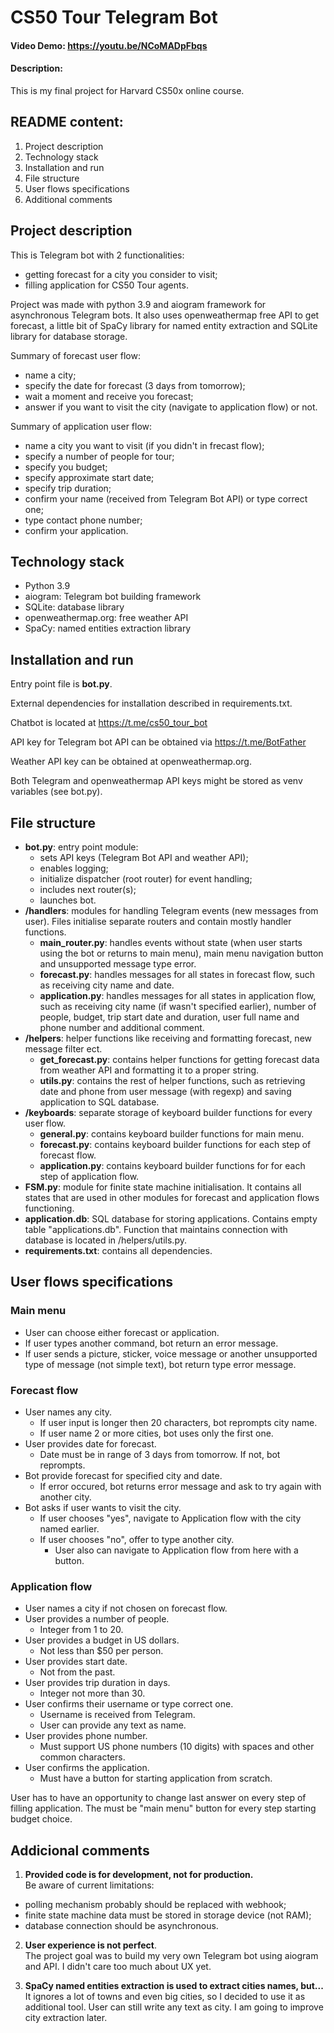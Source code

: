 # CS50 Tour Telegram Bot
#### Video Demo:  https://youtu.be/NCoMADpFbqs
#### Description:
This is my final project for Harvard CS50x online course.

## README content:

1. Project description
2. Technology stack
3. Installation and run
4. File structure
5. User flows specifications
6. Additional comments


## Project description

This is Telegram bot with 2 functionalities:
- getting forecast for a city you consider to visit;
- filling application for CS50 Tour agents.

Project was made with python 3.9 and aiogram framework for asynchronous Telegram bots. 
It also uses openweathermap free API to get forecast, a little bit of SpaCy library for named entity extraction and SQLite library for database storage.

Summary of forecast user flow:
- name a city;
- specify the date for forecast (3 days from tomorrow);
- wait a moment and receive you forecast; 
- answer if you want to visit the city (navigate to application flow) or not. 

Summary of application user flow:
- name a city you want to visit (if you didn't in frecast flow);
- specify a number of people for tour;
- specify you budget;
- specify approximate start date;
- specify trip duration;
- confirm your name (received from Telegram Bot API) or type correct one;
- type contact phone number;
- confirm your application.


## Technology stack
- Python 3.9
- aiogram: Telegram bot building framework
- SQLite: database library
- openweathermap.org: free weather API
- SpaCy: named entities extraction library


## Installation and run

Entry point file is **bot.py**.

External dependencies for installation described in requirements.txt.

Chatbot is located at https://t.me/cs50_tour_bot

API key for Telegram bot API can be obtained via https://t.me/BotFather

Weather API key can be obtained at openweathermap.org.

Both Telegram and openweathermap API keys might be stored as venv variables (see bot.py).


## File structure
- **bot.py**: entry point module: 
    + sets API keys (Telegram Bot API and weather API);
    + enables logging;
    + initialize dispatcher (root router) for event handling;
    + includes next router(s);
    + launches bot.
- **/handlers**: modules for handling Telegram events (new messages from user). Files initialise separate routers and contain mostly handler functions.
    + **main_router.py**: handles events without state (when user starts using the bot or returns to main menu), main menu navigation button and unsupported message type error.
    + **forecast.py**: handles messages for all states in forecast flow, such as receiving city name and date.
    + **application.py**: handles messages for all states in application flow, such as receiving city name (if wasn't specified earlier), number of people, budget, trip start date and duration, user full name and phone number and additional comment.
- **/helpers**: helper functions like receiving and formatting forecast, new message filter ect.
    + **get_forecast.py**: contains helper functions for getting forecast data from weather API and formatting it to a proper string.
    + **utils.py**: contains the rest of helper functions, such as retrieving date and phone from user message (with regexp) and saving application to SQL database.
- **/keyboards**: separate storage of keyboard builder functions for every user flow.
    + **general.py**: contains keyboard builder functions for main menu.
    + **forecast.py**: contains keyboard builder functions for each step of forecast flow.
    + **application.py**: contains keyboard builder functions for for each step of application flow.
- **FSM.py**: module for finite state machine initialisation. It contains all states that are used in other modules for forecast and application flows functioning. 
- **application.db**: SQL database for storing applications. Contains empty table "applications.db". Function that maintains connection with database is located in /helpers/utils.py.
- **requirements.txt**: contains all dependencies.


## User flows specifications

### Main menu
- User can choose either forecast or application.
- If user types another command, bot return an error message.
- If user sends a picture, sticker, voice message or another unsupported type of message (not simple text), bot return type error message.
 
### Forecast flow
- User names any city.
    + If user input is longer then 20 characters, bot reprompts city name.
    + If user name 2 or more cities, bot uses only the first one.
- User provides date for forecast.
    + Date must be in range of 3 days from tomorrow. If not, bot reprompts.
- Bot provide forecast for specified city and date.
    + If error occured, bot returns error message and ask to try again with another city.
- Bot asks if user wants to visit the city.
    + If user chooses "yes", navigate to Application flow with the city named earlier.
    + If user chooses "no", offer to type another city.
        + User also can navigate to Application flow from here with a button.

### Application flow
- User names a city if not chosen on forecast flow.
- User provides a number of people.
    + Integer from 1 to 20.
- User provides a budget in US dollars.
    + Not less than $50 per person.
- User provides start date.
    + Not from the past.
- User provides trip duration in days.
    + Integer not more than 30.
- User confirms their username or type correct one.
    + Username is received from Telegram.
    + User can provide any text as name.
- User provides phone number.
    + Must support US phone numbers (10 digits) with spaces and other common characters.
- User confirms the application.
    + Must have a button for starting application from scratch.

User has to have an opportunity to change last answer on every step of filling application.
The must be "main menu" button for every step starting budget choice.


## Addicional comments

1. **Provided code is for development, not for production.** \
Be aware of current limitations: 
- polling mechanism probably should be replaced with webhook; 
- finite state machine data must be stored in storage device (not RAM);
- database connection should be asynchronous.


2. **User experience is not perfect**.\
The project goal was to build my very own Telegram bot using aiogram and API. I didn't care too much about UX yet.


3. **SpaCy named entities extraction is used to extract cities names, but...**  
It ignores a lot of towns and even big cities, so I decided to use it as additional tool. User can still write any text as city. I am going to improve city extraction later. 
